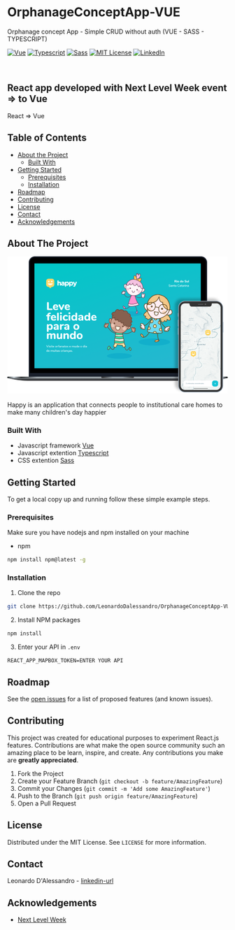 # OrphanageConceptApp-VUE
Orphanage concept App - Simple CRUD without auth (VUE - SASS - TYPESCRIPT)

<!-- PROJECT SHIELDS -->
[![Vue][vue-shield]][vue-url]
[![Typescript][typescript-shield]][typescript-url]
[![Sass][sass-shield]][sass-url]
[![MIT License][license-shield]][license-url]
[![LinkedIn][linkedin-shield]][linkedin-url]



<!-- PROJECT LOGO -->
<br />
<h2>React app developed with Next Level Week event => to Vue</h2>
<p>
React => Vue
</p>




<!-- TABLE OF CONTENTS -->
## Table of Contents

* [About the Project](#about-the-project)
  * [Built With](#built-with)
* [Getting Started](#getting-started)
  * [Prerequisites](#prerequisites)
  * [Installation](#installation)
* [Roadmap](#roadmap)
* [Contributing](#contributing)
* [License](#license)
* [Contact](#contact)
* [Acknowledgements](#acknowledgements)



<!-- ABOUT THE PROJECT -->
## About The Project

[![Product Name Screen Shot][product-screenshot]](https://example.com)

Happy is an application that connects people to institutional care homes to make many children's day happier

### Built With
* Javascript framework [Vue](https://vuejs.org)
* Javascript extention [Typescript](https://www.typescriptlang.org)
* CSS extention [Sass](https://sass-lang.com)



<!-- GETTING STARTED -->
## Getting Started

To get a local copy up and running follow these simple example steps.

### Prerequisites

Make sure you have nodejs and npm installed on your machine
* npm
```sh
npm install npm@latest -g
```

### Installation

1. Clone the repo
```sh
git clone https://github.com/LeonardoDalessandro/OrphanageConceptApp-VUE.git
```
2. Install NPM packages
```sh
npm install
```
3. Enter your API in `.env`
```JS
REACT_APP_MAPBOX_TOKEN=ENTER YOUR API
```





<!-- ROADMAP -->
## Roadmap

See the [open issues](https://www.linkedin.com/in/leonardo-d-alessandro-a113a01b9/) for a list of proposed features (and known issues).



<!-- CONTRIBUTING -->
## Contributing

This project was created for educational purposes to experiment React.js features.
Contributions are what make the open source community such an amazing place to be learn, inspire, and create.
Any contributions you make are **greatly appreciated**.

1. Fork the Project
2. Create your Feature Branch (`git checkout -b feature/AmazingFeature`)
3. Commit your Changes (`git commit -m 'Add some AmazingFeature'`)
4. Push to the Branch (`git push origin feature/AmazingFeature`)
5. Open a Pull Request



<!-- LICENSE -->
## License

Distributed under the MIT License. See `LICENSE` for more information.



<!-- CONTACT -->
## Contact

Leonardo D'Alessandro - [linkedin-url]



<!-- ACKNOWLEDGEMENTS -->
## Acknowledgements
* [Next Level Week](https://nextlevelweek.com)






<!-- MARKDOWN LINKS & IMAGES -->
<!-- https://www.markdownguide.org/basic-syntax/#reference-style-links -->
[license-shield]: https://img.shields.io/github/license/othneildrew/Best-README-Template.svg?style=flat-square
[license-url]: https://github.com/othneildrew/Best-README-Template/blob/master/LICENSE.txt
[linkedin-shield]: https://img.shields.io/badge/-LinkedIn-black.svg?style=flat-square&logo=linkedin&colorB=555
[linkedin-url]: https://www.linkedin.com/in/leonardo-d-alessandro-a113a01b9/
[vue-shield]: https://img.shields.io/badge/vue-42b983
[vue-url]: https://vuejs.org
[typescript-shield]: https://img.shields.io/badge/typescript-3178c6
[typescript-url]: https://www.typescriptlang.org
[sass-shield]: https://img.shields.io/badge/sass-CD6799
[sass-url]: https://sass-lang.com
[product-screenshot]: https://github.com/rocketseat-education/nlw-03-omnistack/raw/master/.github/happy.png